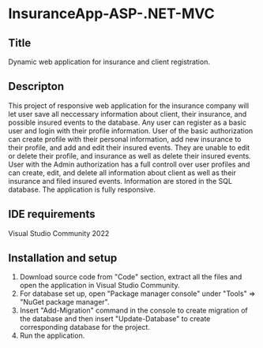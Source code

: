 # InsuranceApp-ASP-.NET-MVC

## Title
Dynamic web application for insurance and client registration.

## Descripton
This project of responsive web application for the insurance company will let user save all neccessary information about client, 
their insurance, and possible insured events to the database.
Any user can register as a basic user and login with their profile information.
User of the basic authorization can create profile with their personal information, add new insurance to their profile, 
and add and edit their insured events. They are unable to edit or delete their profile, and insurance as well as delete their insured events.
User with the Admin authorization has a full controll over user profiles and can create, edit, and delete all information about client as well 
as their insurance and filed insured events.
Information are stored in the SQL database.
The application is fully responsive.

## IDE requirements
Visual Studio Community 2022

## Installation and setup
1. Download source code from "Code" section, extract all the files and open the application in Visual Studio Community. 
2. For database set up, open "Package manager console" under "Tools" => "NuGet package manager".
3. Insert "Add-Migration" command in the console to create migration of the database and then insert "Update-Database" to create corresponding 
database for the project.
4. Run the application.
